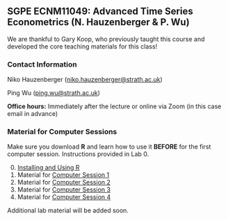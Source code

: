 ## SGPE ECNM11049: Advanced Time Series Econometrics (N. Hauzenberger & P. Wu)

We are thankful to Gary Koop, who previously taught this course and developed the core teaching materials for this class!

### Contact Information

Niko Hauzenberger (niko.hauzenberger@strath.ac.uk)

Ping Wu (ping.wu@strath.ac.uk)

**Office hours:** Immediately after the lecture or online via Zoom (in this case email in advance)




### Material for Computer Sessions

Make sure you download **R** and learn how to use it **BEFORE** for the first computer session. Instructions provided in Lab 0. 

0. [Installing and Using R](Lab%200)
1. Material for [Computer Session 1](Lab%201)
2. Material for [Computer Session 2](Lab%202)
3. Material for [Computer Session 3](Lab%203)
4. Material for [Computer Session 4](Lab%204)

Additional lab material will be added soon.
